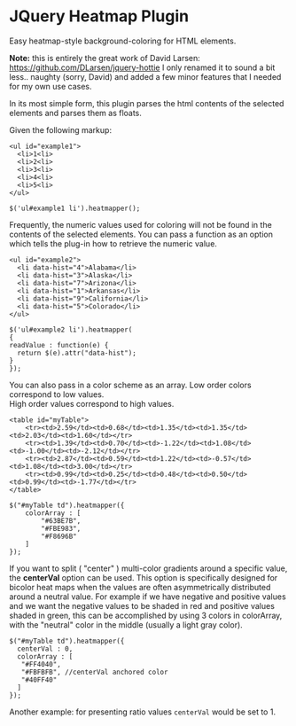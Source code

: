 JQuery Heatmap Plugin
=====================

Easy heatmap-style background-coloring for HTML elements.

**Note:** this is entirely the great work of David Larsen: https://github.com/DLarsen/jquery-hottie
 I only renamed it to sound a bit less.. naughty (sorry, David) and added a few minor features that I needed for my own use cases.

In its most simple form, this plugin parses the html contents of the selected elements and parses them as floats.

Given the following markup:

    <ul id="example1">
      <li>1<li>
      <li>2<li>
      <li>3<li>
      <li>4<li>
      <li>5<li>
    </ul>

    $('ul#example1 li').heatmapper();

Frequently, the numeric values used for coloring will not be found in the 
contents of the selected elements.  You can pass a function as an option 
which tells the plug-in how to retrieve the numeric value.


    <ul id="example2">
      <li data-hist="4">Alabama</li>
      <li data-hist="3">Alaska</li>
      <li data-hist="7">Arizona</li>
      <li data-hist="1">Arkansas</li>
      <li data-hist="9">California</li>
      <li data-hist="5">Colorado</li>
    </ul>

    $('ul#example2 li').heatmapper(
    {
    readValue : function(e) {
      return $(e).attr("data-hist");
    }
    });

You can also pass in a color scheme as an array. Low order colors correspond to low values.  
High order values correspond to high values.

    <table id="myTable">
        <tr><td>2.59</td><td>0.68</td><td>1.35</td><td>1.35</td><td>2.03</td><td>1.60</td></tr>
        <tr><td>1.39</td><td>0.70</td><td>-1.22</td><td>1.08</td><td>-1.00</td><td>-2.12</td></tr>
        <tr><td>2.87</td><td>0.59</td><td>1.22</td><td>-0.57</td><td>1.08</td><td>3.00</td></tr>
        <tr><td>0.99</td><td>0.25</td><td>0.48</td><td>0.50</td><td>0.99</td><td>-1.77</td></tr>
    </table>

    $("#myTable td").heatmapper({
        colorArray : [ 
            "#63BE7B",
            "#FBE983",
            "#F8696B"
        ]
    });


If you want to split ( "center" ) multi-color gradients around a specific value, the **centerVal** option can be used.
This option is specifically designed for bicolor heat maps when the values are often asymmetrically distributed
around a neutral value. For example if we have negative and positive values and we want the negative
values to be shaded in red and positive values shaded in green, this can be accomplished by using 
3 colors in colorArray, with the "neutral" color in the middle (usually a light gray color).

    $("#myTable td").heatmapper({
      centerVal : 0,
      colorArray : [
       "#FF4040",
       "#FBFBFB", //centerVal anchored color
       "#40FF40"
      ]
    });

Another example: for presenting ratio values ```centerVal``` would be set to 1.

